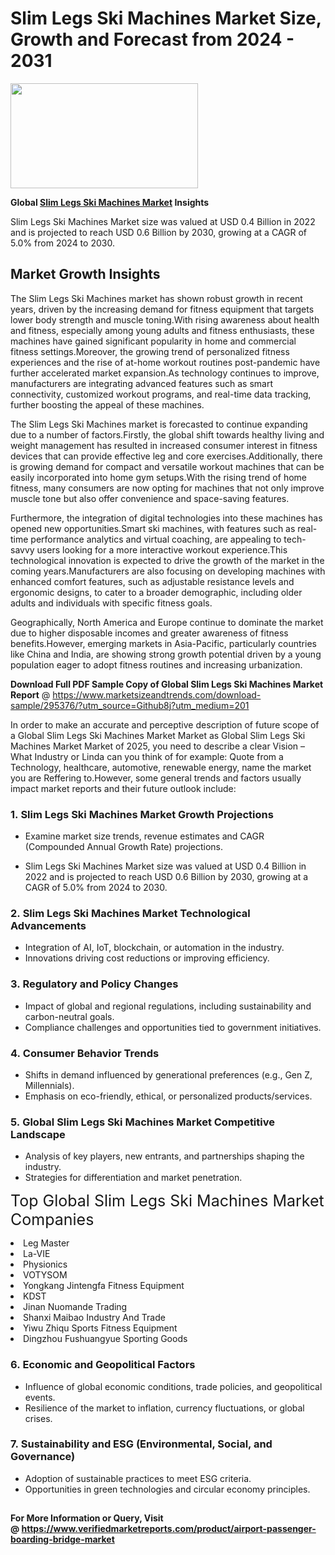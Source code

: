<H1>Slim Legs Ski Machines Market Size, Growth and Forecast from 2024 - 2031</H1><img class="aligncenter size-medium wp-image-584254" src="https://thirdeyenews.in/wp-content/uploads/2024/09/Global-Market-Research-300x168.jpeg" alt="" width="300" height="168" /><p><strong>Global&nbsp;<a href="https://www.marketsizeandtrends.com/download-sample/295376/?utm_source=Github8j?utm_medium=201">Slim Legs Ski Machines Market</a> Insights</strong></p><p>Slim Legs Ski Machines Market size was valued at USD 0.4 Billion in 2022 and is projected to reach USD 0.6 Billion by 2030, growing at a CAGR of 5.0% from 2024 to 2030.</p><p><h2>Market Growth Insights</h2> <p>The Slim Legs Ski Machines market has shown robust growth in recent years, driven by the increasing demand for fitness equipment that targets lower body strength and muscle toning.With rising awareness about health and fitness, especially among young adults and fitness enthusiasts, these machines have gained significant popularity in home and commercial fitness settings.Moreover, the growing trend of personalized fitness experiences and the rise of at-home workout routines post-pandemic have further accelerated market expansion.As technology continues to improve, manufacturers are integrating advanced features such as smart connectivity, customized workout programs, and real-time data tracking, further boosting the appeal of these machines.</p> <p>The Slim Legs Ski Machines market is forecasted to continue expanding due to a number of factors.Firstly, the global shift towards healthy living and weight management has resulted in increased consumer interest in fitness devices that can provide effective leg and core exercises.Additionally, there is growing demand for compact and versatile workout machines that can be easily incorporated into home gym setups.With the rising trend of home fitness, many consumers are now opting for machines that not only improve muscle tone but also offer convenience and space-saving features.</p> <p>Furthermore, the integration of digital technologies into these machines has opened new opportunities.Smart ski machines, with features such as real-time performance analytics and virtual coaching, are appealing to tech-savvy users looking for a more interactive workout experience.This technological innovation is expected to drive the growth of the market in the coming years.Manufacturers are also focusing on developing machines with enhanced comfort features, such as adjustable resistance levels and ergonomic designs, to cater to a broader demographic, including older adults and individuals with specific fitness goals.</p> <p>Geographically, North America and Europe continue to dominate the market due to higher disposable incomes and greater awareness of fitness benefits.However, emerging markets in Asia-Pacific, particularly countries like China and India, are showing strong growth potential driven by a young population eager to adopt fitness routines and increasing urbanization.</p> <p><span class=""><strong>Download Full PDF Sample Copy of Global Slim Legs Ski Machines Market Report</strong> @ <a href="https://www.marketsizeandtrends.com/download-sample/295376/?utm_source=Github8j?utm_medium=201" target="_blank">https://www.marketsizeandtrends.com/download-sample/295376/?utm_source=Github8j?utm_medium=201</a></span></p><p>In order to make an accurate and perceptive description of future scope of a Global&nbsp;Slim Legs Ski Machines Market Market as Global&nbsp;Slim Legs Ski Machines Market Market of 2025, you need to describe a clear Vision &ndash; What Industry or Linda can you think of for example: Quote from a Technology, healthcare, automotive, renewable energy, name the market you are Reffering to.However, some general trends and factors usually impact market reports and their future outlook include:</p><h3>1.&nbsp;<strong>Slim Legs Ski Machines Market Growth Projections</strong></h3><ul><li>Examine market size trends, revenue estimates and CAGR (Compounded Annual Growth Rate) projections.</li><li><p>Slim Legs Ski Machines Market size was valued at USD 0.4 Billion in 2022 and is projected to reach USD 0.6 Billion by 2030, growing at a CAGR of 5.0% from 2024 to 2030.</p></li></ul><h3>2.&nbsp;<strong>Slim Legs Ski Machines Market Technological Advancements</strong></h3><ul><li>Integration of AI, IoT, blockchain, or automation in the industry.</li><li>Innovations driving cost reductions or improving efficiency.</li></ul><h3>3.&nbsp;<strong>Regulatory and Policy Changes</strong></h3><ul><li>Impact of global and regional regulations, including sustainability and carbon-neutral goals.</li><li>Compliance challenges and opportunities tied to government initiatives.</li></ul><h3>4.&nbsp;<strong>Consumer Behavior Trends</strong></h3><ul><li>Shifts in demand influenced by generational preferences (e.g., Gen Z, Millennials).</li><li>Emphasis on eco-friendly, ethical, or personalized products/services.</li></ul><h3>5.&nbsp;<strong>Global Slim Legs Ski Machines Market Competitive Landscape</strong></h3><ul><li>Analysis of key players, new entrants, and partnerships shaping the industry.</li><li>Strategies for differentiation and market penetration.</li></ul><p data-pm-slice="1 1 []"><span style="color: inherit; font-family: inherit; font-size: 25px;">Top Global Slim Legs Ski Machines Market Companies</span></p><div class="" data-test-id=""><p><li>Leg Master</li><li> La-VIE</li><li> Physionics</li><li> VOTYSOM</li><li> Yongkang Jintengfa Fitness Equipment</li><li> KDST</li><li> Jinan Nuomande Trading</li><li> Shanxi Maibao Industry And Trade</li><li> Yiwu Zhiqu Sports Fitness Equipment</li><li> Dingzhou Fushuangyue Sporting Goods</li></p></div><h3>6.&nbsp;<strong>Economic and Geopolitical Factors</strong></h3><ul><li>Influence of global economic conditions, trade policies, and geopolitical events.</li><li>Resilience of the market to inflation, currency fluctuations, or global crises.</li></ul><h3>7.&nbsp;<strong>Sustainability and ESG (Environmental, Social, and Governance)</strong></h3><ul><li>Adoption of sustainable practices to meet ESG criteria.</li><li>Opportunities in green technologies and circular economy principles.</li></ul><h2><strong style="font-size: 14px;">For More Information or Query, Visit @&nbsp;</strong><a style="background-color: #ffffff; font-size: 14px;" href="https://www.marketsizeandtrends.com/report/slim-legs-ski-machines-market/" target="_blank">https://www.verifiedmarketreports.com/product/airport-passenger-boarding-bridge-market</a></h2>
